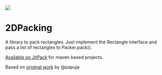[![](https://jitpack.io/v/msx80/2dpacking.svg)](https://jitpack.io/#msx80/2dpacking)

2DPacking
======================

A library to pack rectangles. Just implement the Rectangle interface and pass a list of rectangles to Packer.pack().

[Available on JitPack](https://jitpack.io/#msx80/2dpacking/1.0.0) for maven based projects.

Based on [original work](https://github.com/papuja/2DPackingAlgorithmDemo) by @papuja
